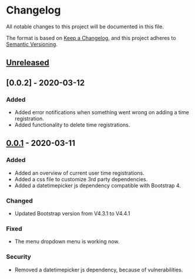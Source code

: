 # Changelog
All notable changes to this project will be documented in this file.

The format is based on [Keep a Changelog](https://keepachangelog.com/en/1.0.0/),
and this project adheres to [Semantic Versioning](https://semver.org/spec/v2.0.0.html).

## [Unreleased]

## [0.0.2] - 2020-03-12
### Added
-   Added error notifications when something went wrong on adding a time registration.
-   Added functionality to delete time registrations.


## [0.0.1] - 2020-03-11
### Added
-   Added an overview of current user time registrations.
-   Added a css file to customize 3rd party dependencies.
-   Added a datetimepicker js dependency compatible with Bootstrap 4.

### Changed
-   Updated Bootstrap version from V4.3.1 to V4.4.1

### Fixed
-   The menu dropdown menu is working now.

### Security
-   Removed a datetimepicker js dependency, because of vulnerabilities.

[Unreleased]: https://github.com/jeffrey-kroonen/work-accounting
[0.0.1]: https://github.com/jeffrey-kroonen/work-accounting